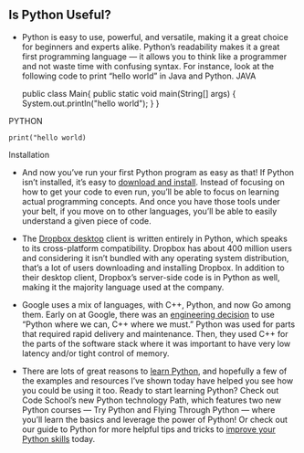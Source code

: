 ## Is Python Useful?
- Python is easy to use, powerful, and versatile, making it a great choice for beginners and experts alike. Python’s readability makes it a great first programming language — it allows you to think like a programmer and not waste time with confusing syntax. For instance, look at the following code to print “hello world” in Java and Python.
JAVA

    public class Main{
    public static void main(String[] args) {
    System.out.println("hello world");
    }
    }

PYTHON 

    print("hello world)    


Installation

- And now you’ve run your first Python program as easy as that! If Python isn’t installed, it’s easy to [download and install](https://www.python.org/downloads/). Instead of focusing on how to get your code to even run, you’ll be able to focus on learning actual programming concepts. And once you have those tools under your belt, if you move on to other languages, you’ll be able to easily understand a given piece of code.

- The [Dropbox desktop](https://talkpython.fm/episodes/transcript/30/python-community-and-python-at-dropbox) client is written entirely in Python, which speaks to its cross-platform compatibility. Dropbox has about 400 million users and considering it isn’t bundled with any operating system distribution, that’s a lot of users downloading and installing Dropbox. In addition to their desktop client, Dropbox’s server-side code is in Python as well, making it the majority language used at the company.

- Google uses a mix of languages, with C++, Python, and now Go among them. Early on at Google, there was an [engineering decision](https://stackoverflow.com/questions/2560310/heavy-usage-of-python-at-google/2561008#2561008) to use “Python where we can, C++ where we must.” Python was used for parts that required rapid delivery and maintenance. Then, they used C++ for the parts of the software stack where it was important to have very low latency and/or tight control of memory.  
- There are lots of great reasons to [learn Python](https://www.codeschool.com/courses/try-python), and hopefully a few of the examples and resources I’ve shown today have helped you see how you could be using it too. Ready to start learning Python? Check out Code School’s new Python technology Path, which features two new Python courses — Try Python and Flying Through Python — where you’ll learn the basics and leverage the power of Python! Or check out our guide to Python for more helpful tips and tricks to [improve your Python skills](https://www.pluralsight.com/blog/software-development/guide-to-python) today.
